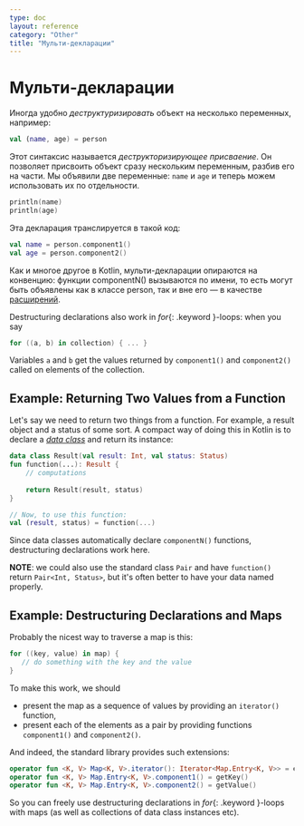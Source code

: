```yaml
---
type: doc
layout: reference
category: "Other"
title: "Мульти-декларации"
---
```


<!--# Destructuring Declarations-->
<!--В основу перевода этой страницы легла эта статья: https://habrahabr.ru/company/JetBrains/blog/152126/-->

# Мульти-декларации
<!--Sometimes it is convenient to _destructure_ an object into a number of variables, for example:-->
Иногда удобно _деструктуризировать_ объект на несколько переменных, например:

``` kotlin
val (name, age) = person 
```

<!--This syntax is called a _destructuring declaration_. A destructuring declaration creates multiple variables at once.
We have declared two new variables: `name` and `age`, and can use them independently:-->
Этот синтаксис называется _деструкторизирующее присваение_. Он позволяет присвоить объект сразу нескольким 
переменным, разбив его на части. Мы объявили две переменные: `name` и `age` и теперь можем использовать их по отдельности.
 
``` kotlin
println(name)
println(age)
```

<!--A destructuring declaration is compiled down to the following code:-->
Эта декларация транслируется в такой код:

``` kotlin
val name = person.component1()
val age = person.component2()
```

<!--The `component1()` and `component2()` functions are another example of the _principle of conventions_ widely used in Kotlin 
(see operators like `+` and `*`, *for*{: .keyword }-loops etc.). 
Anything can be on the right-hand side of a destructuring declaration, as long as the required number of component functions can be called on it.
And, of course, there can be `component3()` and `component4()` and so on.-->
Как и многое другое в Kotlin, мульти-декларации опираются на конвенцию: функции componentN() вызываются по имени, 
то есть могут быть объявлены как в классе person, так и вне его — в качестве [расширений](extensions.html). 

<!--Note that the `componentN()` functions need to be marked with the `operator` 
keyword to allow using them in a destructuring declaration.-->
Destructuring declarations also work in *for*{: .keyword }-loops: when you say

``` kotlin
for ((a, b) in collection) { ... }
```

Variables `a` and `b` get the values returned by `component1()` and `component2()` called on elements of the collection. 

## Example: Returning Two Values from a Function
 
Let's say we need to return two things from a function. For example, a result object and a status of some sort.
A compact way of doing this in Kotlin is to declare a [_data class_](data-classes.html) and return its instance:
 
``` kotlin
data class Result(val result: Int, val status: Status)
fun function(...): Result {
    // computations
    
    return Result(result, status)
}

// Now, to use this function:
val (result, status) = function(...)
```

Since data classes automatically declare `componentN()` functions, destructuring declarations work here.

**NOTE**: we could also use the standard class `Pair` and have `function()` return `Pair<Int, Status>`, 
but it's often better to have your data named properly.  

## Example: Destructuring Declarations and Maps

Probably the nicest way to traverse a map is this:

``` kotlin
for ((key, value) in map) {
   // do something with the key and the value
}
```

To make this work, we should 

* present the map as a sequence of values by providing an `iterator()` function,
* present each of the elements as a pair by providing functions `component1()` and `component2()`.
  
And indeed, the standard library provides such extensions:

``` kotlin
operator fun <K, V> Map<K, V>.iterator(): Iterator<Map.Entry<K, V>> = entrySet().iterator()
operator fun <K, V> Map.Entry<K, V>.component1() = getKey()
operator fun <K, V> Map.Entry<K, V>.component2() = getValue()
```  
  
So you can freely use destructuring declarations in *for*{: .keyword }-loops with maps (as well as collections of data class instances etc).
